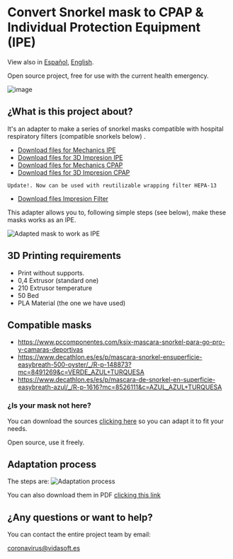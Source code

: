 # Convert Snorkel mask to CPAP & Individual Protection Equipment (IPE)

View also in [Español](https://github.com/Vidasoft-app/adaptador-snorkel-a-epi/blob/master/README.md), [English](https://github.com/Vidasoft-app/adaptador-snorkel-a-epi/blob/master/README-en-gb.md).

Open source project, free for use with the current health emergency.

![image](https://github.com/Vidasoft-app/mascaras-3d-coronavirus-protocas3d/blob/master/cabecera%20PROTOCAS3D.jpg)

## ¿What is this project about?

It's an adapter to make a series of snorkel masks compatible with hospital respiratory filters (compatible snorkels below) .

* [Download files for Mechanics IPE](https://github.com/Vidasoft-app/adaptador-snorkel-a-epi/tree/master/M%C3%A1scara%20snorkel%20a%20EPI_MECANIZADO/m%C3%A1scara%20Decathlon)
* [Download files for 3D Impresion IPE](https://github.com/Vidasoft-app/adaptador-snorkel-a-epi/blob/master/M%C3%A1scara%20snorkel%20a%20EPI_IMPRESI%C3%93N%203D/m%C3%A1scara%20Decathlon/conector%20filtro%20V4.STL)
* [Download files for Mechanics CPAP](https://github.com/Vidasoft-app/adaptador-snorkel-a-epi/tree/master/M%C3%A1scara%20snorkel%20a%20CPAP_MECANIZADO)
* [Download files for 3D Impresion CPAP](https://github.com/Vidasoft-app/adaptador-snorkel-a-epi/tree/master/Mascara%20snorkel%20a%20CPAP_IMPRESI%C3%93N%203D/mascara%20Decathlon)

``Update!. Now can be used with reutilizable wrapping filter HEPA-13 ``

* [Download files Impresion Filter](https://github.com/Vidasoft-app/adaptador-snorkel-a-epi/tree/master/Filtro%20re-utilizable%20para%20EPI%20(PPE)_)
 
This adapter allows you to, following simple steps (see below), make these masks works as an IPE.

![Adapted mask to work as IPE](https://github.com/Vidasoft-app/mascaras-3d-coronavirus-protocas3d/blob/master/Fotos%20componentes%20de%20la%20mascara/elementos%20mascara_tubo%20seccionado_conector_filtro.jpg)

## 3D Printing requirements

* Print without supports.
* 0,4 Extrusor  (standard one)
* 210 Extrusor temperature
* 50 Bed
* PLA Material (the one we have used)

## Compatible masks

* https://www.pccomponentes.com/ksix-mascara-snorkel-para-go-pro-y-camaras-deportivas
* https://www.decathlon.es/es/p/mascara-snorkel-ensuperficie-easybreath-500-oyster/_/R-p-148873?mc=8491269&c=VERDE_AZUL+TURQUESA
* https://www.decathlon.es/es/p/mascara-de-snorkel-en-superficie-easybreath-azul/_/R-p-1616?mc=8526111&c=AZUL_AZUL+TURQUESA

### ¿Is your mask not here?

You can download the sources [clicking here](https://github.com/Vidasoft-app/mascaras-3d-coronavirus-protocas3d/tree/master/Archivos%203D%20editables%20conector%20a%20filtro%20Version%204) so you can adapt it to fit your needs. 

Open source, use it freely.

## Adaptation process

The steps are: 
![Adaptation process](https://github.com/Vidasoft-app/mascaras-3d-coronavirus-protocas3d/blob/master/Pasos%20para%20adaptar%20o%20modificar%20la%20mascara%20snorkel%20a%20mascara%20EPIs_marzo2020.jpg)

You can also download them in PDF [clicking this link](https://github.com/Vidasoft-app/mascaras-3d-coronavirus-protocas3d/blob/master/Pasos%20para%20adaptar%20o%20modificar%20la%20mascara%20snorkel%20a%20mascara%20EPIs_marzo2020.pdf)

## ¿Any questions or want to help?

You can contact the entire project team by email:

coronavirus@vidasoft.es
